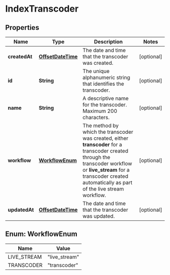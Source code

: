 
# IndexTranscoder

## Properties
Name | Type | Description | Notes
------------ | ------------- | ------------- | -------------
**createdAt** | [**OffsetDateTime**](OffsetDateTime.md) | The date and time that the transcoder was created. |  [optional]
**id** | **String** | The unique alphanumeric string that identifies the transcoder. |  [optional]
**name** | **String** | A descriptive name for the transcoder. Maximum 200 characters. |  [optional]
**workflow** | [**WorkflowEnum**](#WorkflowEnum) | The method by which the transcoder was created, either **transcoder** for a transcoder created through the transcoder workflow or **live_stream** for a transcoder created automatically as part of the live stream workflow. |  [optional]
**updatedAt** | [**OffsetDateTime**](OffsetDateTime.md) | The date and time that the transcoder was updated. |  [optional]


<a name="WorkflowEnum"></a>
## Enum: WorkflowEnum
Name | Value
---- | -----
LIVE_STREAM | &quot;live_stream&quot;
TRANSCODER | &quot;transcoder&quot;



